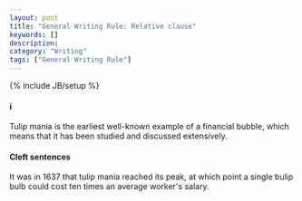 ```yaml
---
layout: post
title: "General Writing Rule: Relative clause"
keywords: []
description: 
category: "Writing"
tags: ["General Writing Rule"]
---
```

{% include JB/setup %}


#### i
Tulip mania is the earliest well-known example of a financial bubble, which
means that it has been studied and discussed extensively.


#### Cleft sentences
It was in 1637 that tulip mania reached its peak, at which point a single bulip
bulb could cost ten times an average worker's salary.

